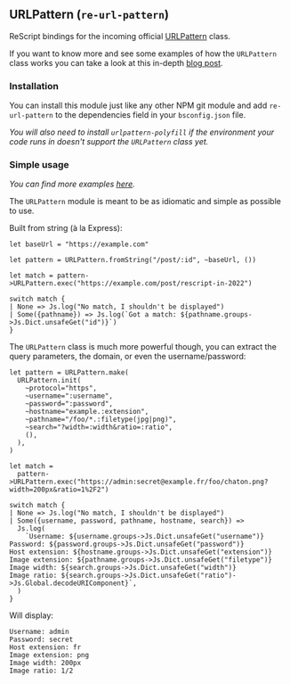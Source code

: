 ## URLPattern (`re-url-pattern`)

ReScript bindings for the incoming official [URLPattern](https://wicg.github.io/urlpattern/) class.

If you want to know more and see some examples of how the `URLPattern` class works you can take a look at this in-depth [blog post](https://web.dev/urlpattern/).

### Installation

You can install this module just like any other NPM git module and add `re-url-pattern` to the dependencies field in your `bsconfig.json` file.

_You will also need to install `urlpattern-polyfill` if the environment your code runs in doesn't support the `URLPattern` class yet._

### Simple usage

_You can find more examples [here](./example/index.res)._

The `URLPattern` module is meant to be as idiomatic and simple as possible to use.

Built from string (à la Express):

```rescript
let baseUrl = "https://example.com"

let pattern = URLPattern.fromString("/post/:id", ~baseUrl, ())

let match = pattern->URLPattern.exec("https://example.com/post/rescript-in-2022")

switch match {
| None => Js.log("No match, I shouldn't be displayed")
| Some({pathname}) => Js.log(`Got a match: ${pathname.groups->Js.Dict.unsafeGet("id")}`)
}
```

The `URLPattern` class is much more powerful though, you can extract the query parameters, the domain, or even the username/password:

```rescript
let pattern = URLPattern.make(
  URLPattern.init(
    ~protocol="https",
    ~username=":username",
    ~password=":password",
    ~hostname="example.:extension",
    ~pathname="/foo/*.:filetype(jpg|png)",
    ~search="?width=:width&ratio=:ratio",
    (),
  ),
)

let match =
  pattern->URLPattern.exec("https://admin:secret@example.fr/foo/chaton.png?width=200px&ratio=1%2F2")

switch match {
| None => Js.log("No match, I shouldn't be displayed")
| Some({username, password, pathname, hostname, search}) =>
  Js.log(
    `Username: ${username.groups->Js.Dict.unsafeGet("username")}
Password: ${password.groups->Js.Dict.unsafeGet("password")}
Host extension: ${hostname.groups->Js.Dict.unsafeGet("extension")}
Image extension: ${pathname.groups->Js.Dict.unsafeGet("filetype")}
Image width: ${search.groups->Js.Dict.unsafeGet("width")}
Image ratio: ${search.groups->Js.Dict.unsafeGet("ratio")->Js.Global.decodeURIComponent}`,
  )
}
```

Will display:

```
Username: admin
Password: secret
Host extension: fr
Image extension: png
Image width: 200px
Image ratio: 1/2
```
